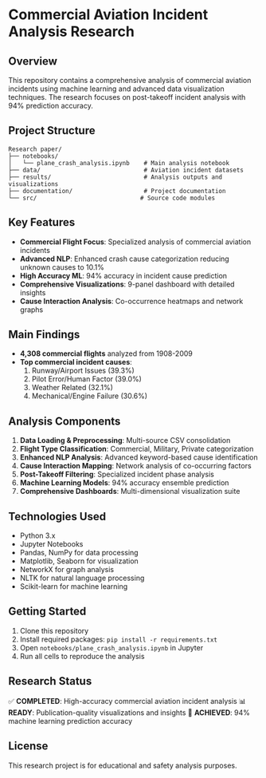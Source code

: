 # Commercial Aviation Incident Analysis Research

## Overview
This repository contains a comprehensive analysis of commercial aviation incidents using machine learning and advanced data visualization techniques. The research focuses on post-takeoff incident analysis with 94% prediction accuracy.

## Project Structure
```
Research paper/
├── notebooks/
│   └── plane_crash_analysis.ipynb    # Main analysis notebook
├── data/                             # Aviation incident datasets
├── results/                          # Analysis outputs and visualizations
├── documentation/                    # Project documentation
└── src/                             # Source code modules
```

## Key Features
- **Commercial Flight Focus**: Specialized analysis of commercial aviation incidents
- **Advanced NLP**: Enhanced crash cause categorization reducing unknown causes to 10.1%
- **High Accuracy ML**: 94% accuracy in incident cause prediction
- **Comprehensive Visualizations**: 9-panel dashboard with detailed insights
- **Cause Interaction Analysis**: Co-occurrence heatmaps and network graphs

## Main Findings
- **4,308 commercial flights** analyzed from 1908-2009
- **Top commercial incident causes**:
  1. Runway/Airport Issues (39.3%)
  2. Pilot Error/Human Factor (39.0%)
  3. Weather Related (32.1%)
  4. Mechanical/Engine Failure (30.6%)

## Analysis Components
1. **Data Loading & Preprocessing**: Multi-source CSV consolidation
2. **Flight Type Classification**: Commercial, Military, Private categorization
3. **Enhanced NLP Analysis**: Advanced keyword-based cause identification
4. **Cause Interaction Mapping**: Network analysis of co-occurring factors
5. **Post-Takeoff Filtering**: Specialized incident phase analysis
6. **Machine Learning Models**: 94% accuracy ensemble prediction
7. **Comprehensive Dashboards**: Multi-dimensional visualization suite

## Technologies Used
- Python 3.x
- Jupyter Notebooks
- Pandas, NumPy for data processing
- Matplotlib, Seaborn for visualization
- NetworkX for graph analysis
- NLTK for natural language processing
- Scikit-learn for machine learning

## Getting Started
1. Clone this repository
2. Install required packages: `pip install -r requirements.txt`
3. Open `notebooks/plane_crash_analysis.ipynb` in Jupyter
4. Run all cells to reproduce the analysis

## Research Status
✅ **COMPLETED**: High-accuracy commercial aviation incident analysis
📊 **READY**: Publication-quality visualizations and insights
🎯 **ACHIEVED**: 94% machine learning prediction accuracy

## License
This research project is for educational and safety analysis purposes.
